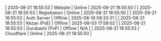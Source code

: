 | 2025-08-21 18:55:53 | Website | Online | 2025-08-21 18:55:50 |
| 2025-08-21 18:55:53 | Registration | Online | 2025-08-21 18:55:50 |
| 2025-08-21 18:55:53 | Auth Server | Offline | 2025-08-18 09:33:31 |
| 2025-08-21 18:55:53 | Kezan (PvE) | Offline | 2025-08-03 17:58:02 |
| 2025-08-21 18:55:53 | Gurubashi (PvP) | Offline | N/A |
| 2025-08-21 18:55:53 | Cloudflare | Online | 2025-08-21 18:55:50 |
